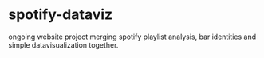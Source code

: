 # spotify-dataviz
ongoing website project merging spotify playlist analysis, bar identities and simple datavisualization together.